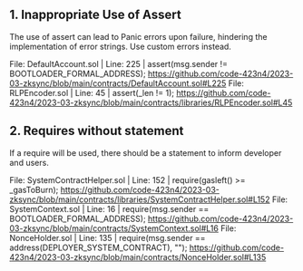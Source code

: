 ## 1.  Inappropriate Use of Assert

The use of assert can lead to Panic errors upon failure, hindering the implementation of error strings. Use custom errors instead.

File: DefaultAccount.sol | Line: 225 | assert(msg.sender != BOOTLOADER_FORMAL_ADDRESS);
https://github.com/code-423n4/2023-03-zksync/blob/main/contracts/DefaultAccount.sol#L225
File: RLPEncoder.sol | Line: 45 | assert(_len != 1);
https://github.com/code-423n4/2023-03-zksync/blob/main/contracts/libraries/RLPEncoder.sol#L45

## 2. Requires without statement

If a require will be used, there should be a statement to inform developer and users.

File: SystemContractHelper.sol | Line: 152 | require(gasleft() >= _gasToBurn);
https://github.com/code-423n4/2023-03-zksync/blob/main/contracts/libraries/SystemContractHelper.sol#L152
File: SystemContext.sol | Line: 16 | require(msg.sender == BOOTLOADER_FORMAL_ADDRESS);
https://github.com/code-423n4/2023-03-zksync/blob/main/contracts/SystemContext.sol#L16
File: NonceHolder.sol | Line: 135 | require(msg.sender == address(DEPLOYER_SYSTEM_CONTRACT), "");
https://github.com/code-423n4/2023-03-zksync/blob/main/contracts/NonceHolder.sol#L135





